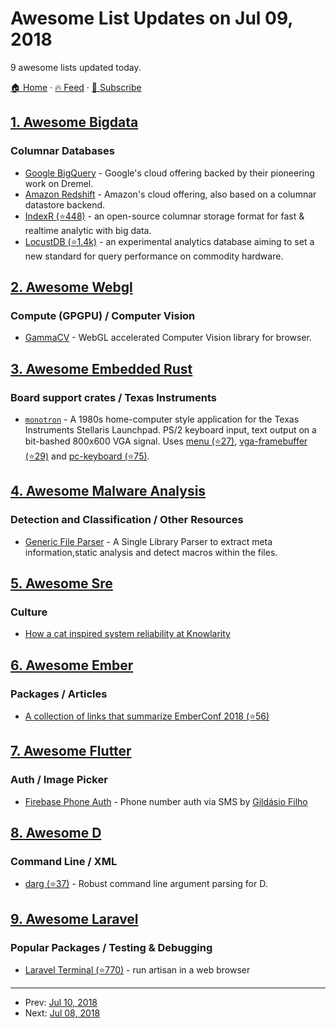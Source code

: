 # Awesome List Updates on Jul 09, 2018

9 awesome lists updated today.

[🏠 Home](/README.md) · [🔥 Feed](https://test.trackawesomelist.com/feed.xml) · [📮 Subscribe](https://trackawesomelist.us17.list-manage.com/subscribe?u=d2f0117aa829c83a63ec63c2f&id=36a103854c)



## [1. Awesome Bigdata](/content/newTendermint/awesome-bigdata/README.md)

### Columnar Databases

*   [Google BigQuery](https://cloud.google.com/bigquery/what-is-bigquery) - Google's cloud offering backed by their pioneering work on Dremel.
*   [Amazon Redshift](https://aws.amazon.com/redshift/) - Amazon's cloud offering, also based on a columnar datastore backend.
*   [IndexR (⭐448)](https://github.com/shunfei/indexr) - an open-source columnar storage format for fast & realtime analytic with big data.
*   [LocustDB (⭐1.4k)](https://github.com/cswinter/LocustDB) - an experimental analytics database aiming to set a new standard for query performance on commodity hardware.

## [2. Awesome Webgl](/content/sjfricke/awesome-webgl/README.md)

### Compute (GPGPU) / Computer Vision

*   [GammaCV](https://gammacv.com) - WebGL accelerated Computer Vision library for browser.

## [3. Awesome Embedded Rust](/content/rust-embedded/awesome-embedded-rust/README.md)

### Board support crates / Texas Instruments

*   [`monotron`](https://github.com/thejpster/monotron) - A 1980s home-computer style application for the Texas Instruments Stellaris Launchpad. PS/2 keyboard input, text output on a bit-bashed 800x600 VGA signal. Uses [menu (⭐27)](https://github.com/thejpster/menu), [vga-framebuffer (⭐29)](https://github.com/thejpster/vga-framebuffer-rs) and [pc-keyboard (⭐75)](https://github.com/thejpster/pc-keyboard).

## [4. Awesome Malware Analysis](/content/rshipp/awesome-malware-analysis/README.md)

### Detection and Classification / Other Resources

*   [Generic File Parser](https://github.com/uppusaikiran/generic-parser) - A Single Library Parser to extract meta information,static analysis and detect macros within the files.

## [5. Awesome Sre](/content/dastergon/awesome-sre/README.md)

### Culture

*   [How a cat inspired system reliability at Knowlarity](https://medium.com/@Knowlarity_Engineering/how-a-cat-inspired-system-reliability-at-knowlarity-ad73c24f29a7)

## [6. Awesome Ember](/content/ember-community-russia/awesome-ember/README.md)

### Packages / Articles

*   [A collection of links that summarize EmberConf 2018 (⭐56)](https://github.com/nucleartide/emberconf-2018)

## [7. Awesome Flutter](/content/Solido/awesome-flutter/README.md)

### Auth / Image Picker

*   [Firebase Phone Auth](https://medium.com/@gildaswise/flutter-adding-sign-in-with-google-and-phone-authentication-to-your-app-69f681518f9b) <!--claps:@gildaswise/flutter-adding-sign-in-with-google-and-phone-authentication-to-your-app-69f681518f9b--> - Phone number auth via SMS by [Gildásio Filho](https://github.com/gildaswise)

## [8. Awesome D](/content/dlang-community/awesome-d/README.md)

### Command Line / XML

*   [darg (⭐37)](https://github.com/jasonwhite/darg) - Robust command line argument parsing for D.

## [9. Awesome Laravel](/content/chiraggude/awesome-laravel/README.md)

### Popular Packages / Testing & Debugging

*   [Laravel Terminal (⭐770)](https://github.com/recca0120/laravel-terminal) - run artisan in a web browser

---

- Prev: [Jul 10, 2018](/content/2018/07/10/README.md)
- Next: [Jul 08, 2018](/content/2018/07/08/README.md)